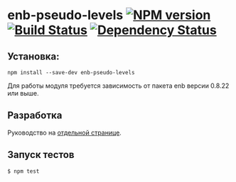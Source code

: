 enb-pseudo-levels [![NPM version](https://badge.fury.io/js/enb-pseudo-levels.svg)](http://badge.fury.io/js/enb-pseudo-levels) [![Build Status](https://travis-ci.org/andrewblond/enb-pseudo-levels.svg?branch=master)](https://travis-ci.org/andrewblond/enb-pseudo-levels) [![Dependency Status](https://gemnasium.com/andrewblond/enb-pseudo-levels.svg)](https://gemnasium.com/andrewblond/enb-pseudo-levels)
=================

Установка:
----------

```
npm install --save-dev enb-pseudo-levels
```

Для работы модуля требуется зависимость от пакета enb версии 0.8.22 или выше.

Разработка
----------
Руководство на [отдельной странице](/CONTRIBUTION.md).

Запуск тестов
-------------
```
$ npm test
```
